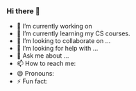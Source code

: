 ### Hi there 👋

- 🔭 I’m currently working on 
- 🌱 I’m currently learning my CS courses.
- 👯 I’m looking to collaborate on ...
- 🤔 I’m looking for help with ...
- 💬 Ask me about ...
- 📫 How to reach me: 
- 😄 Pronouns: 
- ⚡ Fun fact: 

